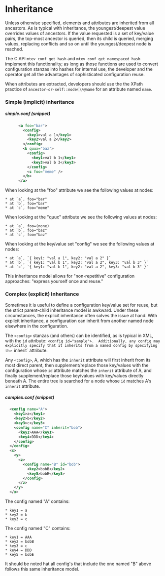 # Inheritance

Unless otherwise specified, elements and attributes are inherited from
all ancestors.  As is typical with inheritance, the youngest/deepest
value overrides values of ancestors.  If the value requested is a set
of key/value pairs, the top-most ancestor is queried, then its
child is queried, merging values, replacing conflicts and so on until
the youngest/deepest node is reached.

The C API `mtev_conf_get_hash` and `mtev_conf_get_namespaced_hash`
implement this functionality; as long as those functions are used to
convert configuration stanzas into hashes for internal use, the
developer and the operator get all the advantages of sophisticated
configuration reuse.

When attributes are extracted, developers should use the the XPath
practice of `ancestor-or-self::node()/@name` for an attribute named `name`.

### Simple (implicit) inheritance

##### simple.conf (snippet)
```xml
      <a foo="bar">
        <config>
          <key1>val a 1</key1>
          <key2>val a 2</key2>
        </config>
        <b quux="baz">
          <config>
            <key1>val b 1</key1>
            <key3>val b 3</key3>
          </config>
          <c foo="meme" />
        </b>
      </a>
```

When looking at the "foo" attribute we see the following values at nodes:

    * at `a`, foo="bar"
    * at `b`, foo="bar"
    * at `c`, foo="meme"

When looking at the "quux" attribute we see the following values at nodes:

    * at `a`, foo=(none)
    * at `b`, foo="baz"
    * at `c`, foo="baz"

When looking at the key/value set "config" we see the following values at nodes:

    * at `a`, `{ key1: "val a 1", key2: "val a 2" }`
    * at `b`, `{ key1: "val b 1", key2: "val a 2", key3: "val b 3" }`
    * at `c`, `{ key1: "val b 1", key2: "val a 2", key3: "val b 3" }`

This inheritance model allows for "non-repetitive" configuration
approaches: "express yourself once and reuse."


### Complex (explicit) Inheritance

Sometimes it is useful to define a configuration key/value set
for reuse, but the strict parent-child inheritance model is awkward.
Under these circumstances, the explicit inheritance often solves the
issue at hand.  With explicit inheritance, a configuration can inherit
from another named node elsewhere in the configuration.

The `<config>` stanzas (and others) can be identified, as is typical in XML, with
the `id` attribute: `<config id="sample">.  Additionally, any config
may explicitly specify that it inherits from a named config by
specifying the `inherit` attribute.

Any `<config>`, A, which has the `inherit` attribute will first
inherit from its most direct parent, then supplement/replace those
key/values with the configuration whose `id` attribute matches the
`inherit` attribute of A, and finally supplement/replace those
key/values with key/values directly beneath A.  The entire tree is
searched for a node whose `id` matches A's `inherit` attribute.

##### complex.conf (snippet)
```xml
  <config name="A">
    <key1>a</key1>
    <key2>b</key2>
    <key3>c</key3>
    <config name="C" inherit="bob">
      <key1>AAA</key1>
      <key4>DDD</key4>
    </config>
  </config>
  <x>
    <y>
      <z>
        <config name="B" id="bob">
          <key2>bobB</key2>
          <key5>bobE</key5>
        </config>
      </z>
    </y>
  </x>
```

The config named "A" contains:

    * key1 = a
    * key2 = b
    * key3 = c

The config named "C" contains:

    * key1 = AAA
    * key2 = bobB
    * key3 = c
    * key4 = DDD
    * key5 = bobE

It should be noted hat all config's that include the one named "B" above
follows this same inheritance model.
